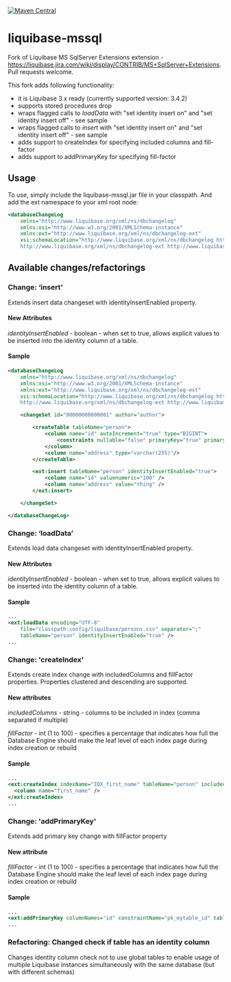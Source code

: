 [![Maven Central](https://maven-badges.herokuapp.com/maven-central/com.github.sabomichal/liquibase-mssql/badge.svg)](https://maven-badges.herokuapp.com/maven-central/com.github.sabomichal/liquibase-mssql)

# liquibase-mssql

Fork of Liquibase MS SqlServer Extensions extension - https://liquibase.jira.com/wiki/display/CONTRIB/MS+SqlServer+Extensions. Pull requests welcome.

This fork adds following functionality:
- it is Liquibase 3.x ready (currently supported version: 3.4.2)
- supports stored procedures drop
- wraps flagged calls to *loadData* with "set identity insert on" and "set identity insert off" - see sample
- wraps flagged calls to *insert* with "set identity insert on" and "set identity insert off" - see sample
- adds support to createIndex for specifying included columns and fill-factor
- adds support to addPrimaryKey for specifying fill-factor

## Usage

To use, simply include the liquibase-mssql.jar file in your classpath. And add the ext namespace to your xml root node:
```xml
<databaseChangeLog
    xmlns="http://www.liquibase.org/xml/ns/dbchangelog"
    xmlns:xsi="http://www.w3.org/2001/XMLSchema-instance"
    xmlns:ext="http://www.liquibase.org/xml/ns/dbchangelog-ext"
    xsi:schemaLocation="http://www.liquibase.org/xml/ns/dbchangelog http://www.liquibase.org/xml/ns/dbchangelog/dbchangelog-3.0.xsd
    http://www.liquibase.org/xml/ns/dbchangelog-ext http://www.liquibase.org/xml/ns/dbchangelog/dbchangelog-ext.xsd">
```

## Available changes/refactorings

### Change: ‘insert’

Extends insert data changeset with identityInsertEnabled property.

#### New Attributes

*identityInsertEnabled* - boolean - when set to true, allows explicit values to be inserted into the identity column of a table.

#### Sample
```xml
<databaseChangeLog
    xmlns="http://www.liquibase.org/xml/ns/dbchangelog"
    xmlns:xsi="http://www.w3.org/2001/XMLSchema-instance"
    xmlns:ext="http://www.liquibase.org/xml/ns/dbchangelog-ext"
    xsi:schemaLocation="http://www.liquibase.org/xml/ns/dbchangelog http://www.liquibase.org/xml/ns/dbchangelog/dbchangelog-3.0.xsd
    http://www.liquibase.org/xml/ns/dbchangelog-ext http://www.liquibase.org/xml/ns/dbchangelog/dbchangelog-ext.xsd">

	<changeSet id="00000000000001" author="author">

		<createTable tableName="person">
			<column name="id" autoIncrement="true" type="BIGINT">
				<constraints nullable="false" primaryKey="true" primaryKeyName="pk_person_id"/>
			</column>
			<column name="address" type="varchar(255)"/>
		</createTable>

		<ext:insert tableName="person" identityInsertEnabled="true">
			<column name="id" valuenumeric="100" />
			<column name="address" value="thing" />
		</ext:insert>

	</changeSet>

</databaseChangeLog>
```

### Change: ‘loadData’

Extends load data changeset with identityInsertEnabled property.

#### New Attributes

*identityInsertEnabled* - boolean - when set to true, allows explicit values to be inserted into the identity column of a table.

#### Sample
```xml
...		
<ext:loadData encoding="UTF-8"
	file="classpath:config/liquibase/persons.csv" separator=";"
	tableName="person" identityInsertEnabled="true" />
...
```

### Change: 'createIndex'

Extends create index change with includedColumns and fillFactor properties. Properties clustered and descending are supported.

#### New attributes

*includedColumns* - string - columns to be included in index (comma separated if multiple)

*fillFactor* - int (1 to 100) - specifies a percentage that indicates how full the Database Engine should make the leaf level of each index page during index creation or rebuild

#### Sample
```xml
...
<ext:createIndex indexName="IDX_first_name" tableName="person" includedColumns="id, last_name, dob" fillFactor="50">
  <column name="first_name" />
</ext:createIndex>
...
```

### Change: 'addPrimaryKey'

Extends add primary key change with fillFactor property

#### New attribute

*fillFactor* - int (1 to 100) - specifies a percentage that indicates how full the Database Engine should make the leaf level of each index page during index creation or rebuild

#### Sample
```xml
...
<ext:addPrimaryKey columnNames="id" constraintName="pk_mytable_id" tableName="mytable" fillFactor="70" />
...
```

### Refactoring: Changed check if table has an identity column

Changes identity column check not to use global tables to enable usage of multiple Liquibase instances simultaneously with the same database (but with different schemas)
